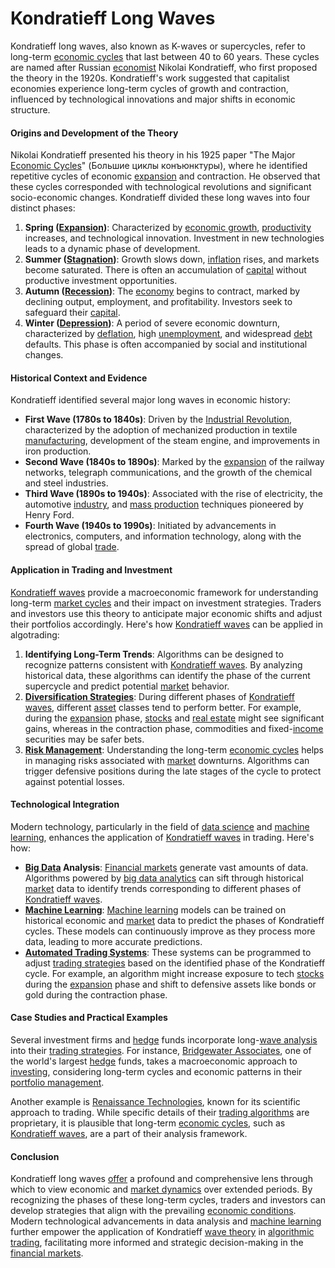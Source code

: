 # Kondratieff Long Waves

Kondratieff long waves, also known as K-waves or supercycles, refer to long-term [economic cycles](../e/economic_cycles.md) that last between 40 to 60 years. These cycles are named after Russian [economist](../e/economist.md) Nikolai Kondratieff, who first proposed the theory in the 1920s. Kondratieff's work suggested that capitalist economies experience long-term cycles of growth and contraction, influenced by technological innovations and major shifts in economic structure.

#### Origins and Development of the Theory

Nikolai Kondratieff presented his theory in his 1925 paper "The Major [Economic Cycles](../e/economic_cycles.md)" (Большие циклы конъюнктуры), where he identified repetitive cycles of economic [expansion](../e/expansion.md) and contraction. He observed that these cycles corresponded with technological revolutions and significant socio-economic changes. Kondratieff divided these long waves into four distinct phases:

1. **Spring ([Expansion](../e/expansion.md))**: Characterized by [economic growth](../e/economic_growth.md), [productivity](../p/productivity.md) increases, and technological innovation. Investment in new technologies leads to a dynamic phase of development.
2. **Summer ([Stagnation](../s/stagnation.md))**: Growth slows down, [inflation](../i/inflation.md) rises, and markets become saturated. There is often an accumulation of [capital](../c/capital.md) without productive investment opportunities.
3. **Autumn ([Recession](../r/recession.md))**: The [economy](../e/economy.md) begins to contract, marked by declining output, employment, and profitability. Investors seek to safeguard their [capital](../c/capital.md).
4. **Winter ([Depression](../d/depression.md))**: A period of severe economic downturn, characterized by [deflation](../d/deflation.md), high [unemployment](../u/unemployment.md), and widespread [debt](../d/debt.md) defaults. This phase is often accompanied by social and institutional changes.

#### Historical Context and Evidence

Kondratieff identified several major long waves in economic history:
- **First Wave (1780s to 1840s)**: Driven by the [Industrial Revolution](../i/industrial_revolution.md), characterized by the adoption of mechanized production in textile [manufacturing](../m/manufacturing.md), development of the steam engine, and improvements in iron production.
- **Second Wave (1840s to 1890s)**: Marked by the [expansion](../e/expansion.md) of the railway networks, telegraph communications, and the growth of the chemical and steel industries.
- **Third Wave (1890s to 1940s)**: Associated with the rise of electricity, the automotive [industry](../i/industry.md), and [mass production](../m/mass_production.md) techniques pioneered by Henry Ford.
- **Fourth Wave (1940s to 1990s)**: Initiated by advancements in electronics, computers, and information technology, along with the spread of global [trade](../t/trade.md).

#### Application in Trading and Investment

[Kondratieff waves](../k/kondratieff_waves.md) provide a macroeconomic framework for understanding long-term [market cycles](../m/market_cycles.md) and their impact on investment strategies. Traders and investors use this theory to anticipate major economic shifts and adjust their portfolios accordingly. Here's how [Kondratieff waves](../k/kondratieff_waves.md) can be applied in algotrading:

1. **Identifying Long-Term Trends**: Algorithms can be designed to recognize patterns consistent with [Kondratieff waves](../k/kondratieff_waves.md). By analyzing historical data, these algorithms can identify the phase of the current supercycle and predict potential [market](../m/market.md) behavior.
2. **[Diversification Strategies](../d/diversification_strategies.md)**: During different phases of [Kondratieff waves](../k/kondratieff_waves.md), different [asset](../a/asset.md) classes tend to perform better. For example, during the [expansion](../e/expansion.md) phase, [stocks](../s/stock.md) and [real estate](../r/real_estate.md) might see significant gains, whereas in the contraction phase, commodities and fixed-[income](../i/income.md) securities may be safer bets.
3. **[Risk Management](../r/risk_management.md)**: Understanding the long-term [economic cycles](../e/economic_cycles.md) helps in managing risks associated with [market](../m/market.md) downturns. Algorithms can trigger defensive positions during the late stages of the cycle to protect against potential losses.

#### Technological Integration

Modern technology, particularly in the field of [data science](../d/data_science_in_trading.md) and [machine learning](../m/machine_learning.md), enhances the application of [Kondratieff waves](../k/kondratieff_waves.md) in trading. Here's how:

- **[Big Data](../b/big_data_in_trading.md) Analysis**: [Financial markets](../f/financial_market.md) generate vast amounts of data. Algorithms powered by [big data analytics](../b/big_data_analytics_in_trading.md) can sift through historical [market](../m/market.md) data to identify trends corresponding to different phases of [Kondratieff waves](../k/kondratieff_waves.md).
- **[Machine Learning](../m/machine_learning.md)**: [Machine learning](../m/machine_learning.md) models can be trained on historical economic and [market](../m/market.md) data to predict the phases of Kondratieff cycles. These models can continuously improve as they process more data, leading to more accurate predictions.
- **[Automated Trading Systems](../a/automated_trading_systems.md)**: These systems can be programmed to adjust [trading strategies](../t/trading_strategies.md) based on the identified phase of the Kondratieff cycle. For example, an algorithm might increase exposure to tech [stocks](../s/stock.md) during the [expansion](../e/expansion.md) phase and shift to defensive assets like bonds or gold during the contraction phase.

#### Case Studies and Practical Examples

Several investment firms and [hedge](../h/hedge.md) funds incorporate long-[wave analysis](../w/wave_analysis.md) into their [trading strategies](../t/trading_strategies.md). For instance, [Bridgewater Associates](https://www.bridgewater.com/), one of the world's largest [hedge](../h/hedge.md) funds, takes a macroeconomic approach to [investing](../i/investing.md), considering long-term cycles and economic patterns in their [portfolio management](../p/portfolio_management.md).

Another example is [Renaissance Technologies](https://www.rentec.com/), known for its scientific approach to trading. While specific details of their [trading algorithms](../t/trading_algorithms.md) are proprietary, it is plausible that long-term [economic cycles](../e/economic_cycles.md), such as [Kondratieff waves](../k/kondratieff_waves.md), are a part of their analysis framework.

#### Conclusion

Kondratieff long waves [offer](../o/offer.md) a profound and comprehensive lens through which to view economic and [market dynamics](../m/market_dynamics.md) over extended periods. By recognizing the phases of these long-term cycles, traders and investors can develop strategies that align with the prevailing [economic conditions](../e/economic_conditions.md). Modern technological advancements in data analysis and [machine learning](../m/machine_learning.md) further empower the application of Kondratieff [wave theory](../w/wave_theory.md) in [algorithmic trading](../a/algorithmic_trading.md), facilitating more informed and strategic decision-making in the [financial markets](../f/financial_market.md).
